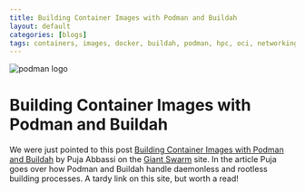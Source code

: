 ```yaml
---
title: Building Container Images with Podman and Buildah 
layout: default
categories: [blogs]
tags: containers, images, docker, buildah, podman, hpc, oci, networking, runtime, windows, microsoft
---
```

![podman logo](https://podman.io/images/podman.svg)
# Building Container Images with Podman and Buildah 

We were just pointed to this post [Building Container Images with Podman and Buildah](https://blog.giantswarm.io/building-container-images-with-podman-and-buildah/) by Puja Abbassi on the [Giant Swarm]([200~https://blog.giantswarm.io/) site. In the article Puja goes over how Podman and Buildah handle daemonless and rootless building processes.  A tardy link on this site, but worth a read!
